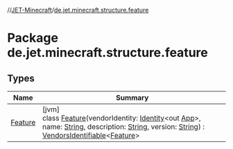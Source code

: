 //[JET-Minecraft](../../index.md)/[de.jet.minecraft.structure.feature](index.md)

# Package de.jet.minecraft.structure.feature

## Types

| Name | Summary |
|---|---|
| [Feature](-feature/index.md) | [jvm]<br>class [Feature](-feature/index.md)(vendorIdentity: [Identity](../../../JET-Native/-j-e-t--native/de.jet.library.tool.smart.identification/-identity/index.md)&lt;out [App](../de.jet.minecraft.structure.app/-app/index.md)&gt;, name: [String](https://kotlinlang.org/api/latest/jvm/stdlib/kotlin/-string/index.html), description: [String](https://kotlinlang.org/api/latest/jvm/stdlib/kotlin/-string/index.html), version: [String](https://kotlinlang.org/api/latest/jvm/stdlib/kotlin/-string/index.html)) : [VendorsIdentifiable](../de.jet.minecraft.tool.smart/-vendors-identifiable/index.md)&lt;[Feature](-feature/index.md)&gt; |
